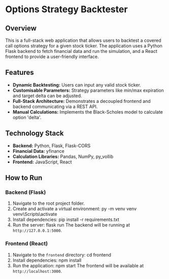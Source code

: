 # Options Strategy Backtester

## Overview

This is a full-stack web application that allows users to backtest a covered call options strategy for a given stock ticker. The application uses a Python Flask backend to fetch financial data and run the simulation, and a React frontend to provide a user-friendly interface.



## Features

-   **Dynamic Backtesting:** Users can input any valid stock ticker.
-   **Customisable Parameters:** Strategy parameters like min/max expiration and target delta can be adjusted.
-   **Full-Stack Architecture:** Demonstrates a decoupled frontend and backend communicating via a REST API.
-   **Manual Calculations:** Implements the Black-Scholes model to calculate option 'delta'.

## Technology Stack

-   **Backend:** Python, Flask, Flask-CORS
-   **Financial Data:** yfinance
-   **Calculation Libraries:** Pandas, NumPy, py_vollib
-   **Frontend:** JavaScript, React

## How to Run

### Backend (Flask)
1.  Navigate to the root project folder.
2.  Create and activate a virtual environment:
    py -m venv venv
    venv\Scripts\activate
3.  Install dependencies:
    pip install -r requirements.txt 
4.  Run the server:
    flask run
The backend will be running at `http://127.0.0.1:5000`.

### Frontend (React)
1.  Navigate to the `frontend` directory:
    cd frontend
2.  Install dependencies:
    npm install
3.  Run the application:
    npm start
The frontend will be available at `http://localhost:3000`.